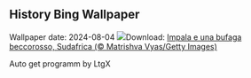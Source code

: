 ## History Bing Wallpaper
Wallpaper date: 2024-08-04
![](https://www.bing.com/th?id=OHR.ImpalaOxpecker_IT-IT7910851982_UHD.jpg&w=1000)Download: [Impala e una bufaga beccorosso, Sudafrica (© Matrishva Vyas/Getty Images)](https://www.bing.com/th?id=OHR.ImpalaOxpecker_IT-IT7910851982_UHD.jpg)

Auto get programm by LtgX
